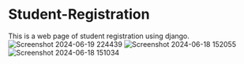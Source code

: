 # Student-Registration
This is a web page of student registration using django.
![Screenshot 2024-06-19 224439](https://github.com/user-attachments/assets/fbd22e9e-cd36-4d2d-950e-86fc242513cb)
![Screenshot 2024-06-18 152055](https://github.com/user-attachments/assets/5acb2a1a-74cd-43b7-a130-217a01133588)
![Screenshot 2024-06-18 151034](https://github.com/user-attachments/assets/c731b06c-ede4-4897-85bd-380c6fe6ce08)

